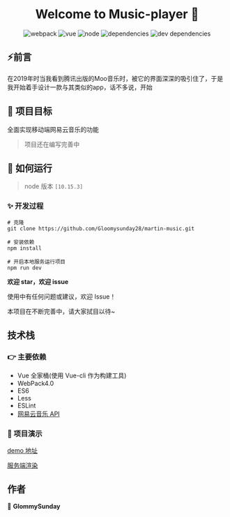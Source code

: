 <h1 align="center">Welcome to Music-player 👋</h1>

<p align="center">
<img src="https://img.shields.io/badge/webpack-^3.6.0-informational" alt="webpack">
<img src="https://img.shields.io/badge/vue-2.5.2-success" alt="vue">
<img src="https://img.shields.io/badge/node-10.15.3-fa983a" alt="node">
<img src="https://img.shields.io/badge/dependencies-up to date-8c7ae6" alt="dependencies">
<img src="https://img.shields.io/badge/dev dependencies-up to date-44bd32" alt="dev dependencies">
<p>

## :zap:前言
在2019年时当我看到腾讯出版的Moo音乐时，被它的界面深深的吸引住了，于是我开始着手设计一款与其类似的app，话不多说，开始

## :muscle: 项目目标

全面实现移动端网易云音乐的功能

> 项目还在编写完善中
## 🚀 如何运行

> node 版本 `[10.15.3]`
### ✨ 开发过程

```
# 克隆
git clone https://github.com/Gloomysunday28/martin-music.git
```

```
# 安装依赖
npm install
```

```
# 开启本地服务运行项目
npm run dev
```

**欢迎 star，欢迎 issue**


使用中有任何问题或建议，欢迎 Issue！

本项目在不断完善中，请大家拭目以待~

## 技术栈

### :point_right: 主要依赖

- Vue 全家桶(使用 Vue-cli 作为构建工具)
- WebPack4.0
- ES6
- Less
- ESLint
- [网易云音乐 API](https://binaryify.github.io/NeteaseCloudMusicApi/#/)

### :clap: 项目演示

[demo 地址](http://111.231.55.237/martin-music)

[服务端渲染](http://111.231.55.237)

## 作者

👤 **GlommySunday**
